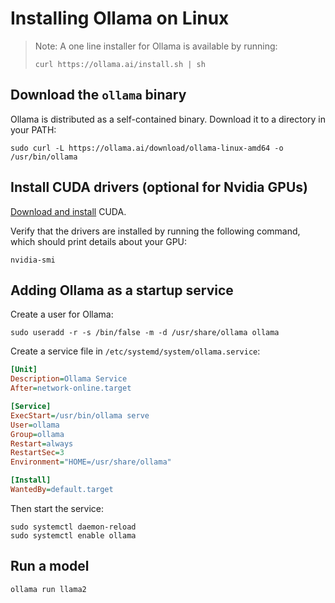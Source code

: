 # Installing Ollama on Linux

> Note: A one line installer for Ollama is available by running:
>
> ```
> curl https://ollama.ai/install.sh | sh
> ```

## Download the `ollama` binary

Ollama is distributed as a self-contained binary. Download it to a directory in your PATH:

```
sudo curl -L https://ollama.ai/download/ollama-linux-amd64 -o /usr/bin/ollama
```

## Install CUDA drivers (optional for Nvidia GPUs)

[Download and install](https://developer.nvidia.com/cuda-downloads) CUDA.

Verify that the drivers are installed by running the following command, which should print details about your GPU:

```
nvidia-smi
```

## Adding Ollama as a startup service

Create a user for Ollama:

```
sudo useradd -r -s /bin/false -m -d /usr/share/ollama ollama
```

Create a service file in `/etc/systemd/system/ollama.service`:

```ini
[Unit]
Description=Ollama Service
After=network-online.target

[Service]
ExecStart=/usr/bin/ollama serve
User=ollama
Group=ollama
Restart=always
RestartSec=3
Environment="HOME=/usr/share/ollama"

[Install]
WantedBy=default.target
```

Then start the service:

```
sudo systemctl daemon-reload
sudo systemctl enable ollama
```

## Run a model

```
ollama run llama2
```
